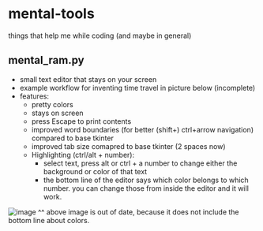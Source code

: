 # mental-tools
things that help me while coding (and maybe in general)

## mental_ram.py
- small text editor that stays on your screen
- example workflow for inventing time travel in picture below (incomplete)
- features: 
  - pretty colors
  - stays on screen
  - press Escape to print contents
  - improved word boundaries (for better (shift+) ctrl+arrow navigation) compared to base tkinter
  - improved tab size comapred to base tkinter (2 spaces now)
  -  Highlighting (ctrl/alt + number):
     - select text, press alt or ctrl + a number to change either the background or color of that text
     - the bottom line of the editor says which color belongs to which number. you can change those from inside the editor and it will work.
 
![image](https://user-images.githubusercontent.com/112716905/199680200-00acccda-f763-4e81-b19f-4c049f7bed73.png)
^^ above image is out of date, because it does not include the bottom line about colors.
